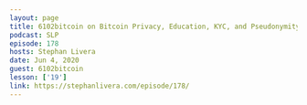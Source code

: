 ```yaml
---
layout: page
title: 6102bitcoin on Bitcoin Privacy, Education, KYC, and Pseudonymity
podcast: SLP
episode: 178
hosts: Stephan Livera
date: Jun 4, 2020
guest: 6102bitcoin
lesson: ['19']
link: https://stephanlivera.com/episode/178/
---
```

